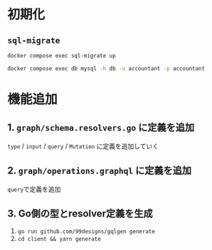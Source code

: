 # 初期化

## `sql-migrate`

```bash
docker compose exec sql-migrate up
```

```bash
docker compose exec db mysql -h db -u accountant -p accountant
```

# 機能追加
## 1. `graph/schema.resolvers.go` に定義を追加
`type` / `input` / `query` / `Mutation` に定義を追加していく

## 2. `graph/operations.graphql` に定義を追加
`query`で定義を追加

## 3. Go側の型とresolver定義を生成
1. `go run github.com/99designs/gqlgen generate`
2. `cd client && yarn generate`